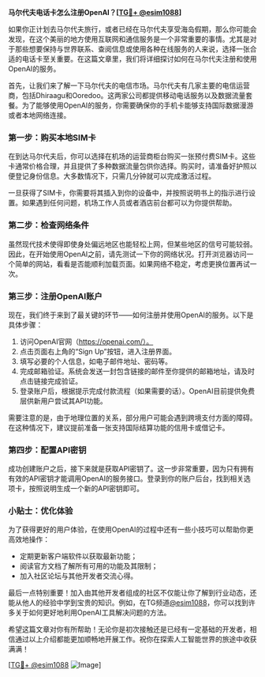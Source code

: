 **马尔代夫电话卡怎么注册OpenAI？[[TG💪+ @esim1088](https://t.me/s/esim1088)]**

如果你正计划去马尔代夫旅行，或者已经在马尔代夫享受海岛假期，那么你可能会发现，在这个美丽的地方使用互联网和通信服务是一个非常重要的事情。尤其是对于那些想要保持与世界联系、查阅信息或使用各种在线服务的人来说，选择一张合适的电话卡至关重要。在这篇文章里，我们将详细探讨如何在马尔代夫注册和使用OpenAI的服务。

首先，让我们来了解一下马尔代夫的电信市场。马尔代夫有几家主要的电信运营商，包括Dhiraagu和Ooredoo。这两家公司都提供移动电话服务以及数据流量套餐。为了能够使用OpenAI的服务，你需要确保你的手机卡能够支持国际数据漫游或者本地网络连接。

### 第一步：购买本地SIM卡

在到达马尔代夫后，你可以选择在机场的运营商柜台购买一张预付费SIM卡。这些卡通常价格合理，并且提供了多种数据流量包供你选择。购买时，请准备好护照以便登记身份信息。大多数情况下，只需几分钟就可以完成激活过程。

一旦获得了SIM卡，你需要将其插入到你的设备中，并按照说明书上的指示进行设置。如果遇到任何问题，机场工作人员或者酒店前台都可以为你提供帮助。

### 第二步：检查网络条件

虽然现代技术使得即使身处偏远地区也能轻松上网，但某些地区的信号可能较弱。因此，在开始使用OpenAI之前，请先测试一下你的网络状况。打开浏览器访问一个简单的网站，看看是否能顺利加载页面。如果网络不稳定，考虑更换位置再试一次。

### 第三步：注册OpenAI账户

现在，我们终于来到了最关键的环节——如何注册并使用OpenAI的服务。以下是具体步骤：

1. 访问OpenAI官网（https://openai.com/）。
2. 点击页面右上角的“Sign Up”按钮，进入注册界面。
3. 填写必要的个人信息，如电子邮件地址、密码等。
4. 完成邮箱验证。系统会发送一封包含链接的邮件至你提供的邮箱地址，请及时点击链接完成验证。
5. 登录账户后，根据提示完成付款流程（如果需要的话）。OpenAI目前提供免费层供新用户尝试其API功能。

需要注意的是，由于地理位置的关系，部分用户可能会遇到跨境支付方面的障碍。在这种情况下，建议提前准备一张支持国际结算功能的信用卡或借记卡。

### 第四步：配置API密钥

成功创建账户之后，接下来就是获取API密钥了。这一步非常重要，因为只有拥有有效的API密钥才能调用OpenAI的服务接口。登录到你的账户后台，找到相关选项卡，按照说明生成一个新的API密钥即可。

### 小贴士：优化体验

为了获得更好的用户体验，在使用OpenAI的过程中还有一些小技巧可以帮助你更高效地操作：
- 定期更新客户端软件以获取最新功能；
- 阅读官方文档了解所有可用的功能及其限制；
- 加入社区论坛与其他开发者交流心得。

最后一点特别重要！加入由其他开发者组成的社区不仅能让你了解到行业动态，还能从他人的经验中学到宝贵的知识。例如，在TG频道[@esim1088](https://t.me/s/esim1088)，你可以找到许多关于如何更好地利用OpenAI工具解决问题的方法。

希望这篇文章对你有所帮助！无论你是初次接触还是已经有一定基础的开发者，相信通过以上介绍都能更加顺畅地开展工作。祝你在探索人工智能世界的旅途中收获满满！

[[TG💪+ @esim1088](https://t.me/s/esim1088) ![Image](https://i.postimg.cc/4NQfJmqS/Snipaste-2025-05-13-00-14-12.png)]